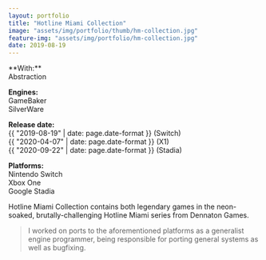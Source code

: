 ```yaml
---
layout: portfolio
title: "Hotline Miami Collection"
image: "assets/img/portfolio/thumb/hm-collection.jpg"
feature-img: "assets/img/portfolio/hm-collection.jpg"
date: 2019-08-19
---
```

<div class="portfolio-page-right" markdown="1">
**With:**<br>Abstraction

**Engines:**<br>GameBaker<br>SilverWare

**Release date:**<br>{{ "2019-08-19" | date: page.date-format }} (Switch)<br>{{ "2020-04-07" | date: page.date-format }} (X1)<br>{{ "2020-09-22" | date: page.date-format }} (Stadia)

**Platforms:**<br>Nintendo Switch<br>Xbox One<br>Google Stadia
</div>
<div class="portfolio-page-left" markdown="1">
Hotline Miami Collection contains both legendary games in the neon-soaked, brutally-challenging Hotline Miami series from Dennaton Games.

> I worked on ports to the aforementioned platforms as a generalist engine programmer, being responsible for porting
> general systems as well as bugfixing.
<div>